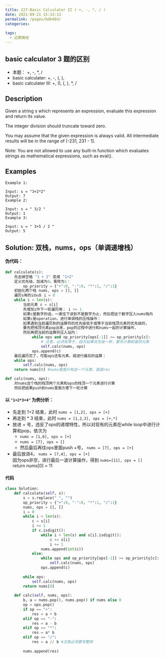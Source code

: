 ```yaml
---
title: 227-Basic Calculator II ( +, -, *, / )
date: 2021-09-21 15:33:13
permalink: /pages/bdb484/
categories:
  
tags:
  - 近期面经
---
```

## basic calculator 3 题的区别
- 本题：  +, -, *, /
- basic calculater: +, -, (, ),
- basic calculater III: +, 0,  (, ), *, /

## Description
Given a string s which represents an expression, evaluate this expression and return its value. 

The integer division should truncate toward zero.

You may assume that the given expression is always valid. All intermediate results will be in the range of [-231, 231 - 1].

Note: You are not allowed to use any built-in function which evaluates strings as mathematical expressions, such as eval().

## Examples
```
Example 1:

Input: s = "3+2*2"
Output: 7
Example 2:

Input: s = " 3/2 "
Output: 1
Example 3:

Input: s = " 3+5 / 2 "
Output: 5

```

## Solution: 双栈，nums，ops（单调递增栈）
#### 伪代码：
```python
def calculate(s):
    先去掉空格 "1 + 2" 变成 "1+2"
    定义优先级，加减为0，乘除为1：
        op_priority = {"+":0, "-":0, "*":1, "/":1}
    初始化两个栈 nums, ops = [], []
    遍历s用的idx点 i = 0
    while i < len(s):
        当前元素 c = s[i]
        先增加i作下一轮遍历用： i += 1 
        如果c是数字的话，一直往下读到不是数字为止，然后把这个数字压入nums栈内
        如果c是operation，进行单调栈的压栈操作：
        如果遇到当前遍历到的运算符的优先级低于或等于当前栈顶元素的优先级的，
        要先把栈顶元素pop出来，pop的过程中进行和nums一起的计算操作，
        然后再把当前的运算符压入站内：
            while ops and op_priority[ops[-1]] >= op_priority[c]:
                # 注意，必须有等于，因为如果优先级一样，要先计算前面的元素
                self.calc(nums, ops)
            ops.append(c)
    最后遍历完了，可能ops还有元素，就进行最后的运算：
    while ops:
        self.calc(nums, ops)
    return nums[0] #nums里面只有这一个元素，就是res

def calc(nums, ops):
    对nums这个栈的栈顶两个元素和ops的栈顶一个元素进行计算
    然后把结果push到nums里面方便下一轮计算
```
#### 以 `"1+2*3+4"` 为例分析：

- 先走到 1+2 结束，此时 `nums = [1,2], ops = [+]`
- 再走到 * 3 结束，此时 `nums = [1,2,3], ops = [+,*]`
- 放进 + 号，违反了ops的递增特性，所以对现有的元素在while loop中进行计算和pop，依次为
    - `nums = [1,6], ops = [+]`
    - `nums = [7], ops = []`
    - 然后最后再往ops里面push +号， `nums = [7], ops = [+]`
- 最后放进4， `nums = [7,4], ops = [+]`  
因为ops非空，进行最后一波计算操作，得到 `nums=[11], ops = []`  
return nums[0] = 11

#### 代码
```python
class Solution:    
    def calculate(self, s):
        s = s.replace(" ", "")
        op_priority = {"+":0, "-":0, "*":1, "/":1}
        nums, ops = [], []
        i = 0
        while i < len(s):
            c = s[i]
            i += 1
            if c.isdigit():
                while i < len(s) and s[i].isdigit():
                    c += s[i]
                    i += 1
                nums.append(int(c))
            else:
                while ops and op_priority[ops[-1]] >= op_priority[c]:
                    self.calc(nums, ops)
                ops.append(c)
        
        while ops:
            self.calc(nums, ops)
        return nums[0]
                
    def calc(self, nums, ops):
        b, a = nums.pop(), nums.pop() if nums else 0
        op = ops.pop()
        if op == "+":
            res = a + b
        elif op == "-":
            res = a - b
        elif op == "*":
            res = a* b
        elif op == "/":
            res = a // b #注意必须要写整除
            
        nums.append(res)
```